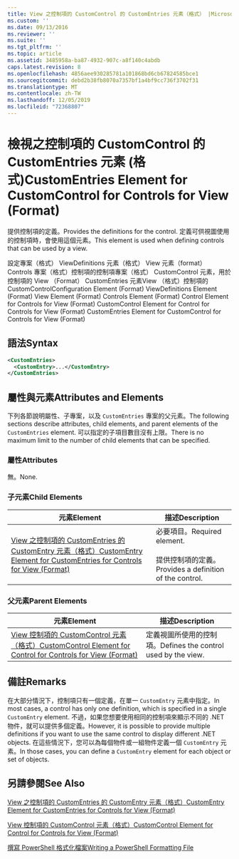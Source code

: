 ```yaml
---
title: View 之控制項的 CustomControl 的 CustomEntries 元素（格式） |Microsoft Docs
ms.custom: ''
ms.date: 09/13/2016
ms.reviewer: ''
ms.suite: ''
ms.tgt_pltfrm: ''
ms.topic: article
ms.assetid: 3485958a-ba87-4932-907c-a8f140c4abdb
caps.latest.revision: 8
ms.openlocfilehash: 4856aee930285781a101868bd6cb67824585bce1
ms.sourcegitcommit: debd2b38fb8070a7357bf1a4bf9cc736f3702f31
ms.translationtype: MT
ms.contentlocale: zh-TW
ms.lasthandoff: 12/05/2019
ms.locfileid: "72368807"
---
```

# <a name="customentries-element-for-customcontrol-for-controls-for-view-format"></a><span data-ttu-id="7f5a8-102">檢視之控制項的 CustomControl 的 CustomEntries 元素 (格式)</span><span class="sxs-lookup"><span data-stu-id="7f5a8-102">CustomEntries Element for CustomControl for Controls for View (Format)</span></span>

<span data-ttu-id="7f5a8-103">提供控制項的定義。</span><span class="sxs-lookup"><span data-stu-id="7f5a8-103">Provides the definitions for the control.</span></span> <span data-ttu-id="7f5a8-104">定義可供視圖使用的控制項時，會使用這個元素。</span><span class="sxs-lookup"><span data-stu-id="7f5a8-104">This element is used when defining controls that can be used by a view.</span></span>

<span data-ttu-id="7f5a8-105">設定專案（格式） ViewDefinitions 元素（格式） View 元素（format） Controls 專案（格式）控制項的控制項專案（格式） CustomControl 元素，用於控制項的 View （Format） CustomEntries 元素View （格式）控制項的 CustomControl</span><span class="sxs-lookup"><span data-stu-id="7f5a8-105">Configuration Element (Format) ViewDefinitions Element (Format) View Element (Format) Controls Element (Format) Control Element for Controls for View (Format) CustomControl Element for Control for Controls for View (Format) CustomEntries Element for CustomControl for Controls for View (Format)</span></span>

## <a name="syntax"></a><span data-ttu-id="7f5a8-106">語法</span><span class="sxs-lookup"><span data-stu-id="7f5a8-106">Syntax</span></span>

```xml
<CustomEntries>
  <CustomEntry>...</CustomEntry>
</CustomEntries>
```

## <a name="attributes-and-elements"></a><span data-ttu-id="7f5a8-107">屬性與元素</span><span class="sxs-lookup"><span data-stu-id="7f5a8-107">Attributes and Elements</span></span>

<span data-ttu-id="7f5a8-108">下列各節說明屬性、子專案，以及 `CustomEntries` 專案的父元素。</span><span class="sxs-lookup"><span data-stu-id="7f5a8-108">The following sections describe attributes, child elements, and parent elements of the `CustomEntries` element.</span></span> <span data-ttu-id="7f5a8-109">可以指定的子項目數目沒有上限。</span><span class="sxs-lookup"><span data-stu-id="7f5a8-109">There is no maximum limit to the number of child elements that can be specified.</span></span>

### <a name="attributes"></a><span data-ttu-id="7f5a8-110">屬性</span><span class="sxs-lookup"><span data-stu-id="7f5a8-110">Attributes</span></span>

<span data-ttu-id="7f5a8-111">無。</span><span class="sxs-lookup"><span data-stu-id="7f5a8-111">None.</span></span>

### <a name="child-elements"></a><span data-ttu-id="7f5a8-112">子元素</span><span class="sxs-lookup"><span data-stu-id="7f5a8-112">Child Elements</span></span>

|<span data-ttu-id="7f5a8-113">元素</span><span class="sxs-lookup"><span data-stu-id="7f5a8-113">Element</span></span>|<span data-ttu-id="7f5a8-114">描述</span><span class="sxs-lookup"><span data-stu-id="7f5a8-114">Description</span></span>|
|-------------|-----------------|
|[<span data-ttu-id="7f5a8-115">View 之控制項的 CustomEntries 的 CustomEntry 元素（格式）</span><span class="sxs-lookup"><span data-stu-id="7f5a8-115">CustomEntry Element for CustomEntries for Controls for View (Format)</span></span>](./customentry-element-for-customentries-for-controls-for-view-format.md)|<span data-ttu-id="7f5a8-116">必要項目。</span><span class="sxs-lookup"><span data-stu-id="7f5a8-116">Required element.</span></span><br /><br /> <span data-ttu-id="7f5a8-117">提供控制項的定義。</span><span class="sxs-lookup"><span data-stu-id="7f5a8-117">Provides a definition of the control.</span></span>|

### <a name="parent-elements"></a><span data-ttu-id="7f5a8-118">父元素</span><span class="sxs-lookup"><span data-stu-id="7f5a8-118">Parent Elements</span></span>

|<span data-ttu-id="7f5a8-119">元素</span><span class="sxs-lookup"><span data-stu-id="7f5a8-119">Element</span></span>|<span data-ttu-id="7f5a8-120">描述</span><span class="sxs-lookup"><span data-stu-id="7f5a8-120">Description</span></span>|
|-------------|-----------------|
|[<span data-ttu-id="7f5a8-121">View 控制項的 CustomControl 元素（格式）</span><span class="sxs-lookup"><span data-stu-id="7f5a8-121">CustomControl Element for Control for Controls for View (Format)</span></span>](./customcontrol-element-for-control-for-controls-for-view-format.md)|<span data-ttu-id="7f5a8-122">定義視圖所使用的控制項。</span><span class="sxs-lookup"><span data-stu-id="7f5a8-122">Defines the control used by the view.</span></span>|

## <a name="remarks"></a><span data-ttu-id="7f5a8-123">備註</span><span class="sxs-lookup"><span data-stu-id="7f5a8-123">Remarks</span></span>

<span data-ttu-id="7f5a8-124">在大部分情況下，控制項只有一個定義，在單一 `CustomEntry` 元素中指定。</span><span class="sxs-lookup"><span data-stu-id="7f5a8-124">In most cases, a control has only one definition, which is specified in a single `CustomEntry` element.</span></span> <span data-ttu-id="7f5a8-125">不過，如果您想要使用相同的控制項來顯示不同的 .NET 物件，就可以提供多個定義。</span><span class="sxs-lookup"><span data-stu-id="7f5a8-125">However, it is possible to provide multiple definitions if you want to use the same control to display different .NET objects.</span></span> <span data-ttu-id="7f5a8-126">在這些情況下，您可以為每個物件或一組物件定義一個 `CustomEntry` 元素。</span><span class="sxs-lookup"><span data-stu-id="7f5a8-126">In those cases, you can define a `CustomEntry` element for each object or set of objects.</span></span>

## <a name="see-also"></a><span data-ttu-id="7f5a8-127">另請參閱</span><span class="sxs-lookup"><span data-stu-id="7f5a8-127">See Also</span></span>

[<span data-ttu-id="7f5a8-128">View 之控制項的 CustomEntries 的 CustomEntry 元素（格式）</span><span class="sxs-lookup"><span data-stu-id="7f5a8-128">CustomEntry Element for CustomEntries for Controls for View (Format)</span></span>](./customentry-element-for-customentries-for-controls-for-view-format.md)

[<span data-ttu-id="7f5a8-129">View 控制項的 CustomControl 元素（格式）</span><span class="sxs-lookup"><span data-stu-id="7f5a8-129">CustomControl Element for Control for Controls for View (Format)</span></span>](./customcontrol-element-for-control-for-controls-for-view-format.md)

[<span data-ttu-id="7f5a8-130">撰寫 PowerShell 格式化檔案</span><span class="sxs-lookup"><span data-stu-id="7f5a8-130">Writing a PowerShell Formatting File</span></span>](./writing-a-powershell-formatting-file.md)
